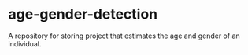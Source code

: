 # age-gender-detection
A repository for storing project that estimates the age and gender of an individual.
